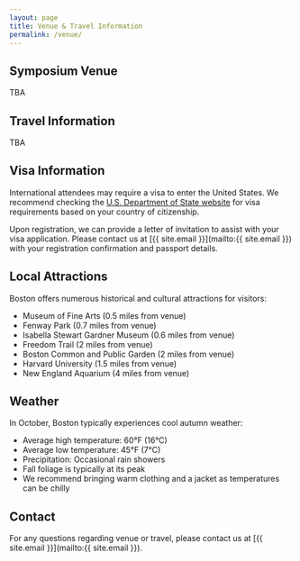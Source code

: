 ```yaml
---
layout: page
title: Venue & Travel Information
permalink: /venue/
---
```


## Symposium Venue

TBA

## Travel Information

TBA


## Visa Information

International attendees may require a visa to enter the United States. We recommend checking the [U.S. Department of State website](https://travel.state.gov/content/travel/en/us-visas.html) for visa requirements based on your country of citizenship.

Upon registration, we can provide a letter of invitation to assist with your visa application. Please contact us at [{{ site.email }}](mailto:{{ site.email }}) with your registration confirmation and passport details.

## Local Attractions

Boston offers numerous historical and cultural attractions for visitors:
- Museum of Fine Arts (0.5 miles from venue)
- Fenway Park (0.7 miles from venue)
- Isabella Stewart Gardner Museum (0.6 miles from venue)
- Freedom Trail (2 miles from venue)
- Boston Common and Public Garden (2 miles from venue)
- Harvard University (1.5 miles from venue)
- New England Aquarium (4 miles from venue)

## Weather

In October, Boston typically experiences cool autumn weather:
- Average high temperature: 60°F (16°C)
- Average low temperature: 45°F (7°C)
- Precipitation: Occasional rain showers
- Fall foliage is typically at its peak
- We recommend bringing warm clothing and a jacket as temperatures can be chilly

## Contact

For any questions regarding venue or travel, please contact us at [{{ site.email }}](mailto:{{ site.email }}).
